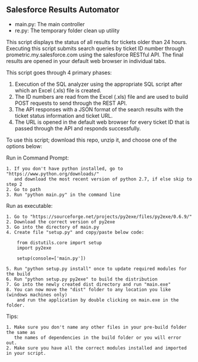Salesforce Results Automator
-------------------------------------

- main.py: The main controller
- re.py: The temporary folder clean up utility

This script displays the status of all results for tickets older than 24 hours. Executing this script submits search queries by ticket ID number through prometric.my.salesforce.com using the salesforce RESTful API. The final results are opened in your default web browser in individual tabs.

This script goes through 4 primary phases:
  1. Execution of the SQL analyzer using the appropriate SQL script after which an Excel (.xls) file is created.
  2. The ID numbers are read from the Excel (.xls) file and are used to build POST requests to send through the REST API.
  3. The API responses with a JSON format of the search results with the ticket status information and ticket URL.
  4. The URL is opened in the default web browser for every ticket ID that is passed through the API and responds successfully.

To use this script; download this repo, unzip it, and choose one of the options below:

Run in Command Prompt:
	
	1. If you don't have python installed, go to "https://www.python.org/downloads/"
	   and download the most recent version of python 2.7, if else skip to step 2
	2. Go to path
	3. Run "python main.py" in the command line

Run as executable:

	1. Go to "https://sourceforge.net/projects/py2exe/files/py2exe/0.6.9/"
	2. Download the correct version of py2exe
	3. Go into the directory of main.py
	4. Create file "setup.py" and copy/paste below code:
		
		from distutils.core import setup
		import py2exe

		setup(console=['main.py'])

	5. Run "python setup.py install" once to update required modules for the build
	6. Run "python setup.py py2exe" to build the distribution
	7. Go into the newly created dist directory and run "main.exe"
	8. You can now move the "dist" folder to any location you like (windows machines only)
        and run the application by double clicking on main.exe in the folder.

Tips:

	1. Make sure you don't name any other files in your pre-build folder the same as
	   the names of dependencies in the build folder or you will error out.
	2. Make sure you have all the correct modules installed and imported in your script.
